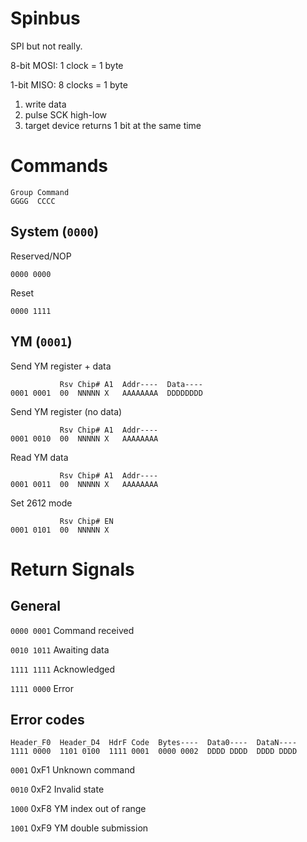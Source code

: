 # Spinbus

SPI but not really.

8-bit MOSI: 1 clock = 1 byte

1-bit MISO: 8 clocks = 1 byte

1) write data
2) pulse SCK high-low
3) target device returns 1 bit at the same time

# Commands

```
Group Command
GGGG  CCCC
```

## System (`0000`)

Reserved/NOP
```
0000 0000
```

Reset
```
0000 1111
```

## YM (`0001`)

Send YM register + data
```
           Rsv Chip# A1  Addr----  Data----
0001 0001  00  NNNNN X   AAAAAAAA  DDDDDDDD
```
    
Send YM register (no data)
```
           Rsv Chip# A1  Addr----
0001 0010  00  NNNNN X   AAAAAAAA
```
    
Read YM data
```
           Rsv Chip# A1  Addr----
0001 0011  00  NNNNN X   AAAAAAAA
```

Set 2612 mode
```
           Rsv Chip# EN
0001 0101  00  NNNNN X
```

# Return Signals

## General

`0000 0001` Command received

`0010 1011` Awaiting data

`1111 1111` Acknowledged

`1111 0000` Error

## Error codes

```
Header_F0  Header_D4  HdrF Code  Bytes----  Data0----  DataN----
1111 0000  1101 0100  1111 0001  0000 0002  DDDD DDDD  DDDD DDDD
````

`0001` 0xF1 Unknown command

`0010` 0xF2 Invalid state

`1000` 0xF8 YM index out of range

`1001` 0xF9 YM double submission